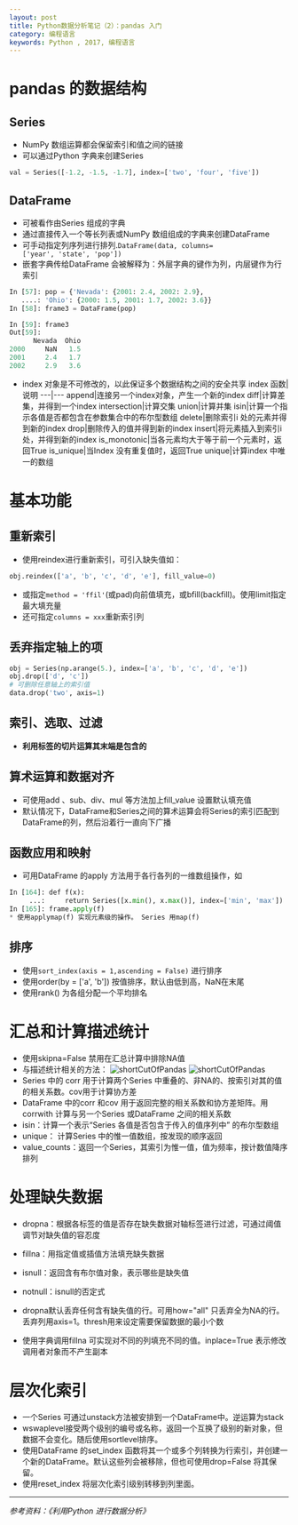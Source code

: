 ```yaml
---
layout: post
title: Python数据分析笔记（2）：pandas 入门
category: 编程语言
keywords: Python , 2017, 编程语言
---
```


# pandas 的数据结构
## Series
* NumPy 数组运算都会保留索引和值之间的链接
* 可以通过Python 字典来创建Series
```python
val = Series([-1.2, -1.5, -1.7], index=['two', 'four', 'five'])
```

## DataFrame
* 可被看作由Series 组成的字典
* 通过直接传入一个等长列表或NumPy 数组组成的字典来创建DataFrame
* 可手动指定列序列进行排列.``` DataFrame(data, columns=['year', 'state', 'pop']) ```
* 嵌套字典传给DataFrame 会被解释为：外层字典的键作为列，内层键作为行索引
```python
In [57]: pop = {'Nevada': {2001: 2.4, 2002: 2.9},
   ....: 'Ohio': {2000: 1.5, 2001: 1.7, 2002: 3.6}}
In [58]: frame3 = DataFrame(pop)

In [59]: frame3
Out[59]:
      Nevada  Ohio
2000     NaN   1.5
2001     2.4   1.7
2002     2.9   3.6
```
* index 对象是不可修改的，以此保证多个数据结构之间的安全共享
index 函数|说明
---|---
append|连接另一个index对象，产生一个新的index
diff|计算差集，并得到一个index
intersection|计算交集
union|计算并集
isin|计算一个指示各值是否都包含在参数集合中的布尔型数组
delete|删除索引i 处的元素并得到新的index
drop|删除传入的值并得到新的index
insert|将元素插入到索引i 处，并得到新的index
is_monotonic|当各元素均大于等于前一个元素时，返回True
is_unique|当Index 没有重复值时，返回True
unique|计算index 中唯一的数组

# 基本功能
## 重新索引
* 使用reindex进行重新索引，可引入缺失值如：
```python
obj.reindex(['a', 'b', 'c', 'd', 'e'], fill_value=0)
```
* 或指定```method = 'ffil'```(或pad)向前值填充，或bfill(backfill)。使用limit指定最大填充量
* 还可指定```columns = xxx```重新索引列

## 丢弃指定轴上的项
```python
obj = Series(np.arange(5.), index=['a', 'b', 'c', 'd', 'e'])
obj.drop(['d', 'c'])
# 可删除任意轴上的索引值
data.drop('two', axis=1)
```

## 索引、选取、过滤
* **利用标签的切片运算其末端是包含的**

## 算术运算和数据对齐
* 可使用add 、sub、div、mul 等方法加上fill_value 设置默认填充值
* 默认情况下，DataFrame和Series之间的算术运算会将Series的索引匹配到DataFrame的列，然后沿着行一直向下广播

## 函数应用和映射
* 可用DataFrame 的apply 方法用于各行各列的一维数组操作，如
```python
In [164]: def f(x):
     ...:     return Series([x.min(), x.max()], index=['min', 'max'])
In [165]: frame.apply(f)
* 使用applymap(f) 实现元素级的操作。 Series 用map(f)
```
## 排序
* 使用```sort_index(axis = 1,ascending = False)``` 进行排序
* 使用order(by = ['a', 'b']) 按值排序，默认由低到高，NaN在末尾
* 使用rank() 为各组分配一个平均排名

# 汇总和计算描述统计
* 使用skipna=False 禁用在汇总计算中排除NA值
* 与描述统计相关的方法：
![shortCutOfPandas](https://raw.githubusercontent.com/Donche/Donche.github.io/master/_posts/Python/SC_2_1.jpg)
![shortCutOfPandas](https://raw.githubusercontent.com/Donche/Donche.github.io/master/_posts/Python/SC_2_2.jpg)
* Series 中的 corr 用于计算两个Series 中重叠的、非NA的、按索引对其的值的相关系数。cov用于计算协方差
* DataFrame 中的corr 和cov 用于返回完整的相关系数和协方差矩阵。用corrwith 计算与另一个Series 或DataFrame 之间的相关系数
* isin：计算一个表示“Series 各值是否包含于传入的值序列中” 的布尔型数组
* unique： 计算Series 中的惟一值数组，按发现的顺序返回
* value_counts：返回一个Series，其索引为惟一值，值为频率，按计数值降序排列

# 处理缺失数据
* dropna：根据各标签的值是否存在缺失数据对轴标签进行过滤，可通过阈值调节对缺失值的容忍度
* fillna：用指定值或插值方法填充缺失数据
* isnull：返回含有布尔值对象，表示哪些是缺失值
* notnull：isnull的否定式

* dropna默认丢弃任何含有缺失值的行。可用how="all" 只丢弃全为NA的行。丢弃列用axis=1。thresh用来设定需要保留数据的最小个数
* 使用字典调用fillna 可实现对不同的列填充不同的值。inplace=True 表示修改调用者对象而不产生副本

# 层次化索引
* 一个Series 可通过unstack方法被安排到一个DataFrame中。逆运算为stack
* wswaplevel接受两个级别的编号或名称，返回一个互换了级别的新对象，但数据不会变化。随后使用sortlevel排序。
* 使用DataFrame 的set_index 函数将其一个或多个列转换为行索引，并创建一个新的DataFrame。默认这些列会被移除，但也可使用drop=False 将其保留。
* 使用reset_index 将层次化索引级别转移到列里面。
---
*参考资料：《利用Python 进行数据分析》*
